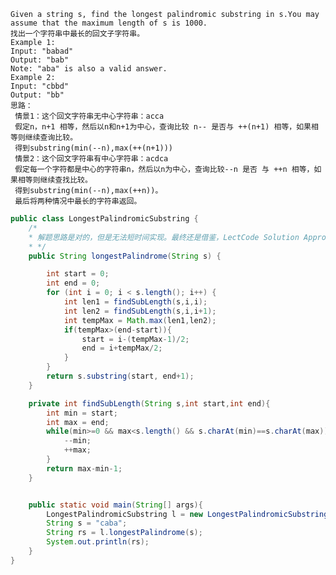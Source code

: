     Given a string s, find the longest palindromic substring in s.You may assume that the maximum length of s is 1000.
    找出一个字符串中最长的回文子字符串。
    Example 1:
    Input: "babad"
    Output: "bab"
    Note: "aba" is also a valid answer.
    Example 2:
    Input: "cbbd"
    Output: "bb"
    思路：
     情景1：这个回文字符串无中心字符串：acca
     假定n，n+1 相等，然后以n和n+1为中心，查询比较 n-- 是否与 ++(n+1) 相等，如果相等则继续查询比较。
     得到substring(min(--n),max(++(n+1)))
     情景2：这个回文字符串有中心字符串：acdca
     假定每一个字符都是中心的字符串n，然后以n为中心，查询比较--n 是否 与 ++n 相等，如果相等则继续查找比较。
     得到substring(min(--n),max(++n))。
     最后将两种情况中最长的字符串返回。

```Java
public class LongestPalindromicSubstring {
    /*
    * 解题思路是对的，但是无法短时间实现。最终还是借鉴，LectCode Solution Approach 4 完成编码。
    * */
    public String longestPalindrome(String s) {

        int start = 0;
        int end = 0;
        for (int i = 0; i < s.length(); i++) {
            int len1 = findSubLength(s,i,i);
            int len2 = findSubLength(s,i,i+1);
            int tempMax = Math.max(len1,len2);
            if(tempMax>(end-start)){
                start = i-(tempMax-1)/2;
                end = i+tempMax/2;
            }
        }
        return s.substring(start, end+1);
    }

    private int findSubLength(String s,int start,int end){
        int min = start;
        int max = end;
        while(min>=0 && max<s.length() && s.charAt(min)==s.charAt(max)){
            --min;
            ++max;
        }
        return max-min-1;
    }


    public static void main(String[] args){
        LongestPalindromicSubstring l = new LongestPalindromicSubstring();
        String s = "caba";
        String rs = l.longestPalindrome(s);
        System.out.println(rs);
    }
}
```    